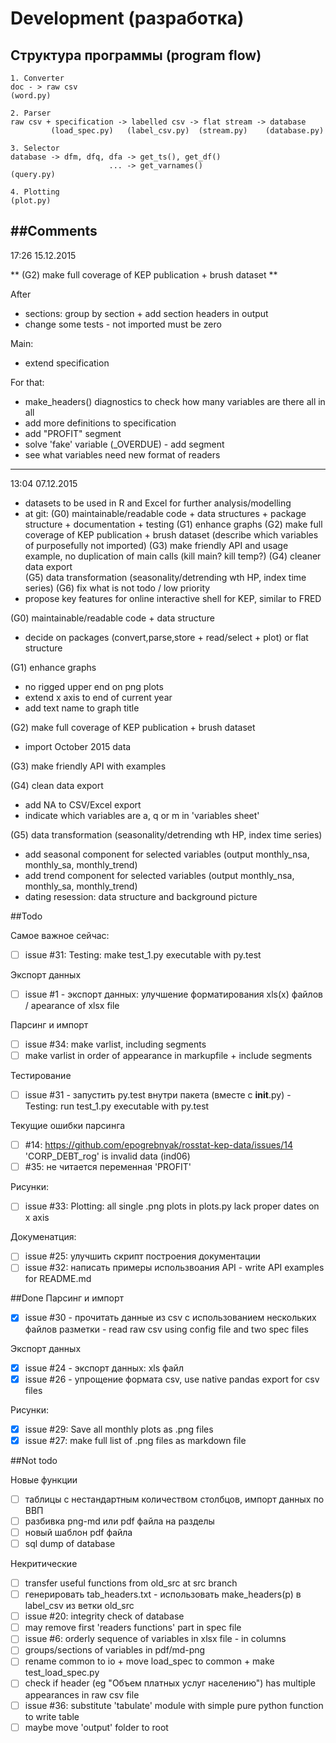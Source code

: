 # Development (разработка)

## Структура программы (program flow)
```
1. Converter
doc - > raw csv
(word.py)

2. Parser
raw csv + specification -> labelled csv -> flat stream -> database
         (load_spec.py)   (label_csv.py)  (stream.py)    (database.py)

3. Selector
database -> dfm, dfq, dfa -> get_ts(), get_df()
                      ... -> get_varnames()   
(query.py)

4. Plotting
(plot.py)
```

##Comments
---------
17:26 15.12.2015

** \(G2\) make full coverage of KEP publication + brush dataset **

After
- sections: group by section + add section headers in output
- change some tests - not imported must be zero

Main:
- extend specification 

For that:
- make_headers() diagnostics to check how many variables are there all in all
- add more definitions to specification
- add "PROFIT" segment
- solve 'fake' variable (_OVERDUE) - add segment
- see what variables need new format of readers
  
---------
13:04 07.12.2015

- datasets to be used in R and Excel for further analysis/modelling
- at git:
  (G0) maintainable/readable code + data structures + package structure + documentation + testing
  (G1) enhance graphs 
  (G2) make full coverage of KEP publication + brush dataset (describe which variables of purposefully not imported)
  (G3) make friendly API and usage example, no duplication of main calls (kill main? kill temp?) 
  (G4) cleaner data export  
  (G5) data transformation (seasonality/detrending wth HP, index time series)
  (G6) fix what is not todo / low priority
- propose key features for online interactive shell for KEP, similar to FRED

(G0) maintainable/readable code + data structure
- decide on packages (convert,parse,store + read/select + plot) or flat structure 

(G1) enhance graphs 
- no rigged upper end on png plots
- extend x axis to end of current year 
- add text name to graph title

(G2) make full coverage of KEP publication + brush dataset
- import October 2015 data

(G3) make friendly API with examples

(G4) clean data export  
- add NA to CSV/Excel export
- indicate which variables are a, q or m in 'variables sheet'

(G5) data transformation (seasonality/detrending wth HP, index time series)
- add seasonal component for selected variables (output monthly_nsa, monthly_sa, monthly_trend)
- add trend component for selected variables (output monthly_nsa, monthly_sa, monthly_trend)
- dating resession: data structure and background picture

##Todo

Самое важное сейчас:
- [ ] issue #31: Testing: make test_1.py executable with py.test

Экспорт данных
- [ ] issue  #1 - экспорт данных: улучшение форматирования xls(x) файлов / apearance of xlsx file

Парсинг и импорт 
- [ ] issue #34: make varlist, including segments
- [ ] make varlist in order of appearance in markupfile + include segments

Тестирование
- [ ] issue #31 - запустить py.test внутри пакета (вместе c __init__.py) - Testing: run test_1.py executable with py.test 

Текущие ошибки парсинга 
- [ ] #14: https://github.com/epogrebnyak/rosstat-kep-data/issues/14 'CORP_DEBT_rog' is invalid data (ind06)
- [ ] #35: не читается переменная 'PROFIT'

Рисунки:
- [ ] issue #33: Plotting: all single .png plots in plots.py lack proper dates on x axis

Докуменатция:
- [ ] issue #25: улучшить скрипт построения документации
- [ ] issue #32: написать примеры использвоания API - write API examples for README.md

##Done
Парсинг и импорт 
- [x] issue #30 - прочитать данные из csv c иcпользованием нескольких файлов разметки - read raw csv using config file and two spec files 

Экспорт данных
- [x] issue #24 - экспорт данных: xls файл
- [x] issue #26 - упрощение формата csv, use native pandas export for csv files

Рисунки:
- [x] issue #29: Save all monthly plots as .png files 
- [x] issue #27: make full list of .png files as markdown file 

##Not todo

Новые функции
- [ ] таблицы с нестандартным количеством столбцов, импорт данных по ВВП
- [ ] разбивка png-md или pdf файла на разделы
- [ ] новый шаблон pdf файла
- [ ] sql dump of database

Некритические
- [ ] transfer useful functions from old_src at src branch
- [ ] генерировать tab_headers.txt - использовать make_headers(p) в label_csv из ветки old_src
- [ ] issue #20: integrity check of database
- [ ] may remove first 'readers functions' part in spec file
- [ ] issue #6: orderly sequence of variables in xlsx file - in columns
- [ ] groups/sections of variables in pdf/md-png
- [ ] rename common to io + move load_spec to common + make test_load_spec.py
- [ ] check if header (eg "Объем платных услуг населению") has multiple appearances in raw csv file 
- [ ] issue #36: substitute 'tabulate' module with simple pure python function to write table
- [ ] maybe move 'output' folder to root  
